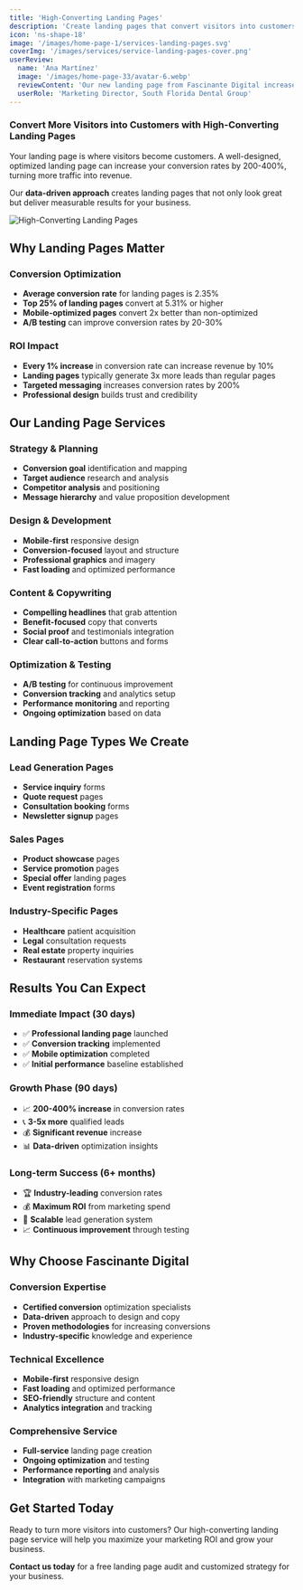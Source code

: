 ```yaml
---
title: 'High-Converting Landing Pages'
description: 'Create landing pages that convert visitors into customers. Our data-driven approach increases conversion rates by 200-400% on average.'
icon: 'ns-shape-18'
image: '/images/home-page-1/services-landing-pages.svg'
coverImg: '/images/services/service-landing-pages-cover.png'
userReview:
  name: 'Ana Martínez'
  image: '/images/home-page-33/avatar-6.webp'
  reviewContent: 'Our new landing page from Fascinante Digital increased our lead generation by 350%. The design is beautiful, but more importantly, it converts visitors into customers like never before.'
  userRole: 'Marketing Director, South Florida Dental Group'
---
```


### Convert More Visitors into Customers with High-Converting Landing Pages

Your landing page is where visitors become customers. A well-designed, optimized landing page can increase your conversion rates by 200-400%, turning more traffic into revenue.

Our **data-driven approach** creates landing pages that not only look great but deliver measurable results for your business.

![High-Converting Landing Pages](/images/services/service-details-1.png)

## Why Landing Pages Matter

### Conversion Optimization
- **Average conversion rate** for landing pages is 2.35%
- **Top 25% of landing pages** convert at 5.31% or higher
- **Mobile-optimized pages** convert 2x better than non-optimized
- **A/B testing** can improve conversion rates by 20-30%

### ROI Impact
- **Every 1% increase** in conversion rate can increase revenue by 10%
- **Landing pages** typically generate 3x more leads than regular pages
- **Targeted messaging** increases conversion rates by 200%
- **Professional design** builds trust and credibility

## Our Landing Page Services

### Strategy & Planning
- **Conversion goal** identification and mapping
- **Target audience** research and analysis
- **Competitor analysis** and positioning
- **Message hierarchy** and value proposition development

### Design & Development
- **Mobile-first** responsive design
- **Conversion-focused** layout and structure
- **Professional graphics** and imagery
- **Fast loading** and optimized performance

### Content & Copywriting
- **Compelling headlines** that grab attention
- **Benefit-focused** copy that converts
- **Social proof** and testimonials integration
- **Clear call-to-action** buttons and forms

### Optimization & Testing
- **A/B testing** for continuous improvement
- **Conversion tracking** and analytics setup
- **Performance monitoring** and reporting
- **Ongoing optimization** based on data

## Landing Page Types We Create

### Lead Generation Pages
- **Service inquiry** forms
- **Quote request** pages
- **Consultation booking** forms
- **Newsletter signup** pages

### Sales Pages
- **Product showcase** pages
- **Service promotion** pages
- **Special offer** landing pages
- **Event registration** forms

### Industry-Specific Pages
- **Healthcare** patient acquisition
- **Legal** consultation requests
- **Real estate** property inquiries
- **Restaurant** reservation systems

## Results You Can Expect

### Immediate Impact (30 days)
- ✅ **Professional landing page** launched
- ✅ **Conversion tracking** implemented
- ✅ **Mobile optimization** completed
- ✅ **Initial performance** baseline established

### Growth Phase (90 days)
- 📈 **200-400% increase** in conversion rates
- 📞 **3-5x more** qualified leads
- 💰 **Significant revenue** increase
- 📊 **Data-driven** optimization insights

### Long-term Success (6+ months)
- 🏆 **Industry-leading** conversion rates
- 💰 **Maximum ROI** from marketing spend
- 🎯 **Scalable** lead generation system
- 📈 **Continuous improvement** through testing

## Why Choose Fascinante Digital

### Conversion Expertise
- **Certified conversion** optimization specialists
- **Data-driven** approach to design and copy
- **Proven methodologies** for increasing conversions
- **Industry-specific** knowledge and experience

### Technical Excellence
- **Mobile-first** responsive design
- **Fast loading** and optimized performance
- **SEO-friendly** structure and content
- **Analytics integration** and tracking

### Comprehensive Service
- **Full-service** landing page creation
- **Ongoing optimization** and testing
- **Performance reporting** and analysis
- **Integration** with marketing campaigns

## Get Started Today

Ready to turn more visitors into customers? Our high-converting landing page service will help you maximize your marketing ROI and grow your business.

**Contact us today** for a free landing page audit and customized strategy for your business.
